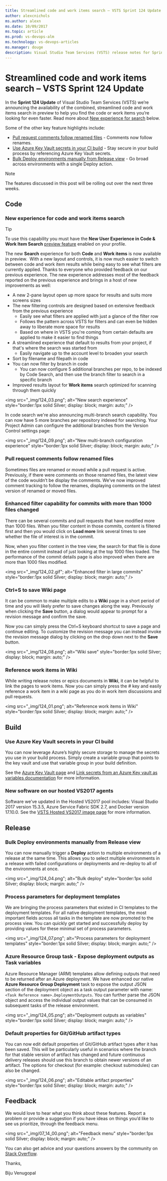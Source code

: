 ```yaml
---
title: Streamlined code and work items search – VSTS Sprint 124 Update
author: alexcnichols
ms.author: alexn
ms.date: 10/09/2017
ms.topic: article
ms.prod: vs-devops-alm
ms.technology: vs-devops-articles
ms.manager: douge
description: Visual Studio Team Services (VSTS) release notes for Sprint 124 Update on October 9, 2017.
---
```


# Streamlined code and work items search – VSTS Sprint 124 Update

In the **Sprint 124 Update** of Visual Studio Team Services (VSTS) we’re announcing the availability of the combined, streamlined code and work items search in preview to help you find the code or work items you’re looking for even faster. Read more about [New experience for search](#new-experience-for-code-and-work-items-search) below.

Some of the other key feature highlights include:

* [Pull request comments follow renamed files](#pull-request-comments-follow-renamed-files) - Comments now follow renames.
* [Use Azure Key Vault secrets in your CI build](#use-azure-key-vault-secrets-in-your-ci-build) - Stay secure in your build process by referencing Azure Key Vault secrets.
* [Bulk Deploy environments manually from Release view](#bulk-deploy-environments-manually-from-release-view) - Go broad across environments with a single Deploy action.

> [!NOTE]
> The features discussed in this post will be rolling out over the next three weeks.

## Code

### New experience for code and work items search

> [!TIP]
> To use this capability you must have the **New User Experience in Code & Work Item Search** [preview feature](https://www.visualstudio.com/docs/collaborate/preview-features) enabled on your profile.

The new **Search** experience for both **Code** and **Work items** is now available in preview.  With a new layout and controls, it is now much easier to switch between code and work item results while being easy to see what filters are currently applied. Thanks to everyone who provided feedback on our previous experience. The new experience addresses most of the feedback reported on the previous experience and brings in a host of new improvements as well:

* A new 2-pane layout open up more space for results and suits more screens sizes
* The new filtering controls are designed based on extensive feedback from the previous experience
    * Easily see what filters are applied with just a glance of the filter row
    * Follows the pattern across VSTS for filters and can even be hidden away to liberate more space for results
    * Based on where in VSTS you're coming from certain defaults are applied to make it easier to find things
* A streamlined experience that default to results from your project, if that's where the search was started from
    * Easily navigate up to the account level to broaden your search
* Sort by filename and filepath in code
* You can now filter by branch in code
    * You can now configure 5 additional branches per repo, to be indexed by Code Search, and then use the branch filter to search in a specific branch
* Improved results layout for **Work items** search optimized for scanning through them quickly

<img src="_img/124_03.png"; alt="New search experience" style="border:1px solid Silver; display: block; margin: auto;" />

In code search we're also announcing multi-branch search capability. You can now have 5 more branches per repository indexed for searching. Your Project Admin can configure the additional branches from the Version Control settings page:

<img src="_img/124_09.png"; alt="New multi-branch configuration experience" style="border:1px solid Silver; display: block; margin: auto;" />


### Pull request comments follow renamed files

Sometimes files are renamed or moved while a pull request is active. Previously, if there were comments on those renamed files, the latest view of the code wouldn’t be display the comments. We’ve now improved comment tracking to follow the renames, displaying comments on the latest version of renamed or moved files.

### Enhanced filter capability for commits with more than 1000 files changed

There can be several commits and pull requests that have modified more than 1000 files. When you filter content in those commits, content is filtered first and then you would click on **Load more** link several times to see whether the file of interest is in the commit.

Now, when you filter content in the tree view, the search for that file is done in the entire commit instead of just looking at the top 1000 files loaded. The performance of the commit details page is also improved when there are more than 1000 files modified.

<img src="_img/124_02.gif"; alt="Enhanced filter in large commits" style="border:1px solid Silver; display: block; margin: auto;" />

### Ctrl+S to save Wiki page

It can be common to make multiple edits to a **Wiki** page in a short period of time and you will likely prefer to save changes along the way. Previously when clicking the **Save** button, a dialog would appear to prompt for a revision message and confirm the save.

Now you can simply press the Ctrl+S keyboard shortcut to save a page and continue editing. To customize the revision message you can instead invoke the revision message dialog by clicking on the drop down next to the **Save** button.

<img src="_img/124_08.png"; alt="Wiki save" style="border:1px solid Silver; display: block; margin: auto;" />

### Reference work items in Wiki

While writing release notes or epics documents in **Wiki**, it can be helpful to link the pages to work items. Now you can simply press the # key and easily reference a work item in a wiki page as you do in work item discussions and pull requests.

<img src="_img/124_01.png"; alt="Reference work items in Wiki" style="border:1px solid Silver; display: block; margin: auto;" />

## Build

### Use Azure Key Vault secrets in your CI build

You can now leverage Azure’s highly secure storage to manage the secrets you use in your build process. Simply create a variable group that points to the key vault and use that variable group in your build definition.

See the [Azure Key Vault page](https://azure.microsoft.com/en-us/services/key-vault/) and [Link secrets from an Azure Key vault as variables documentation](https://docs.microsoft.com/en-us/vsts/build-release/concepts/library/variable-groups) for more information.

### New software on our hosted VS2017 agents

Software we’ve updated in the Hosted VS2017 pool includes: Visual Studio 2017 version 15.3.5, Azure Service Fabric SDK 2.7, and Docker version 17.10.0. See the [VSTS Hosted VS2017 image page](https://go.microsoft.com/fwlink/?linkid=859172) for more information.

## Release

### Bulk Deploy environments manually from Release view

You can now manually trigger a **Deploy** action to multiple environments of a release at the same time. This allows you to select multiple environments in a release with failed configurations or deployments and re-deploy to all of the environments at once.

<img src="_img/124_04.png"; alt="Bulk deploy" style="border:1px solid Silver; display: block; margin: auto;" />

### Process parameters for deployment templates

We are bringing the process parameters that existed in CI templates to the deployment templates. For all native deployment templates, the most important fields across all tasks in the template are now promoted to the process view. You can quickly get started and successfully deploy by providing values for these minimal set of process parameters.

<img src="_img/124_07.png"; alt="Process parameters for deployment templates" style="border:1px solid Silver; display: block; margin: auto;" />

### Azure Resource Group task - Expose deployment outputs as Task variables

Azure Resource Manager (ARM) templates allow defining outputs that need to be returned after an Azure deployment. We have enhanced our native **Azure Resource Group Deployment** task to expose the output JSON section of the deployment object as a task output parameter with name: `<Task Reference name>.DeploymentOutputs`. You can further parse the JSON object and access the individual output values that can be consumed in subsequent tasks of the release environment.

<img src="_img/124_05.png"; alt="Deployment outputs as variables" style="border:1px solid Silver; display: block; margin: auto;" />

### Default properties for Git/GitHub artifact types

You can now edit default properties of Git/GitHub artifact types after it has been saved. This will be particularly useful in scenarios where the branch for that stable version of artifact has changed and future continuous delivery releases should use this branch to obtain newer versions of an artifact. The options for checkout (for example: checkout submodules) can also be changed.

<img src="_img/124_06.png"; alt="Editable artifact properties" style="border:1px solid Silver; display: block; margin: auto;" />

## Feedback

We would love to hear what you think about these features. Report a problem or provide a suggestion if you have ideas on things you’d like to see us prioritize, through the feedback menu.

<img src="_img/07_14_00.png"; alt="Feedback menu" style="border:1px solid Silver; display: block; margin: auto;" />

You can also get advice and your questions answers by the community on [Stack Overflow](https://stackoverflow.com/questions/tagged/vsts).

Thanks,

Biju Venugopal